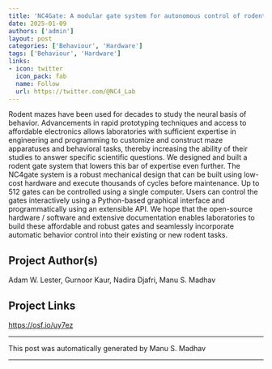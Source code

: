 ```yaml
---
title: 'NC4Gate: A modular gate system for autonomous control of rodent behavior'
date: 2025-01-09
authors: ['admin']
layout: post
categories: ['Behaviour', 'Hardware']
tags: ['Behaviour', 'Hardware']
links:
- icon: twitter
  icon_pack: fab
  name: Follow
  url: https://twitter.com/@NC4_Lab
---
```

Rodent mazes have been used for decades to study the neural basis of behavior. Advancements in rapid prototyping techniques and access to affordable electronics allows laboratories with sufficient expertise in engineering and programming to customize and construct maze apparatuses and behavioral tasks, thereby increasing the ability of their studies to answer specific scientific questions. We designed and built a rodent gate system that lowers this bar of expertise even further. The NC4gate system is a robust mechanical design that can be built using low-cost hardware and execute thousands of cycles before maintenance. Up to 512 gates can be controlled using a single computer. Users can control the gates interactively using a Python-based graphical interface and programmatically using an extensible API. We hope that the open-source hardware / software and extensive documentation enables laboratories to build these affordable and robust gates and seamlessly incorporate automatic behavior control into their existing or new rodent tasks.
## Project Author(s)
Adam W. Lester, Gurnoor Kaur, Nadira Djafri, Manu S. Madhav
## Project Links
https://osf.io/uy7ez
***
This post was automatically generated by
Manu S. Madhav
***